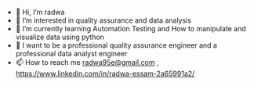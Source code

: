 - 👋 Hi, I’m radwa
- 👀 I’m interested in quality assurance and data analysis
- 🌱 I’m currently learning Automation Testing and How to manipulate and visualize data using python
- 💞️ I want to be a professional quality assurance engineer and a professional data analyst engineer
- 📫 How to reach me radwa95e@gmail.com , https://www.linkedin.com/in/radwa-essam-2a65991a2/

<!---
radwa95e/radwa95e is a ✨ special ✨ repository because its `README.md` (this file) appears on your GitHub profile.
You can click the Preview link to take a look at your changes.
--->
